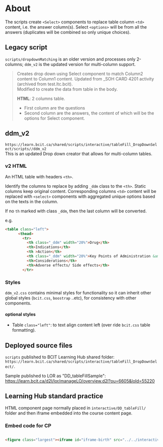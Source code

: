# About

The scripts create `<Select>` components to replace table column `<td>` content, i.e. the answer column(s). Select `<options>` will be from all the answers (duplicates will be combined so only unique choices).

## Legacy script

`scripts/dropdownMatching` is an older version and processes only 2-columns; `ddm_v2` is the updated version for multi-column support.

> Creates drop down using Select component to match Column2 content to Column1 content.
> Updated from _SOH CARD 4201 activity (archived from test.ltc.bcit).  
> Modified to create the data from table in the body.
>
> **HTML**: 2 columns table.  
>
>- First column are the questions
>- Second column are the answers, the content of which will be the options for Select component.  

## ddm_v2

`https://learn.bcit.ca/shared/scripts/interactive/tableFill_DropDownSelect/scripts//ddm_v2`  
This is an updated Drop down creator that allows for multi-column tables.  

### v2 HTML

An HTML table with headers `<th>`.

Identify the columns to replace by adding `_ddm` class to the `<th>`. Static columns keep original content. Corresponding columns `<td>` content will be replaced with `<select>` components with aggregated unique options based on the texts in the column.

If no `th` marked with class `_ddm`, then the last column will be converted.

e.g.

```html
<table class="left">
      <thead>
        <tr>
          <th class="_ddm" width="20%">Drug</th>
          <th>Indications</th>
          <th >Action</th>
          <th class="_ddm" width="20%">Key Points of Administration &amp; Mode of Administration</th>
          <th>Considerations</th>
          <th>Adverse effects/ Side effects</th>     
        </tr>
```

### Styles

`ddm_v2.css` contains minimal styles for functionality so it can inherit other global styles (`bcit.css`, `boostrap` ..etc), for consistency with other components.

#### optional styles

- Table `class="left"`: to text align content left (over ride `bcit.css` table formatting).

## Deployed source files

`scripts` published to BCIT Learning Hub shared folder: `https://learn.bcit.ca/shared/scripts/interactive/tableFill_DropDownSelect/`.

Sample published to LOR as "DD_tableFillSample": <https://learn.bcit.ca/d2l/lor/manageLO/overview.d2l?ou=6605&loId=55220>  

## Learning Hub standard practice

HTML component page normally placed in `interactive/DD_tableFill/` folder and then iframe embedded into the course content page.

### Embed code for CP

```html

<figure class="largest"><iframe id="iframe-birth" src="../../interactive/DD_tableFill/{{filename}}.html?ou=383363" width="100%" height="510" scrolling="no" marginwidth="0" frameborder="0" onwheel="{(e)={console.log('Scrolling Me..'); e.stopPropagation();}}"></iframe></figure>

```
